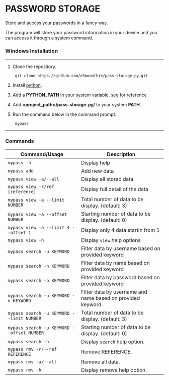 # PASSWORD STORAGE

Store and access your passwords in a fancy way.

The program will store your password information in your device and you can access it through a system command.

### Windows Installation
***
1. Clone the repository.

        git clone https://github.com/eSmooothie/pass-storage-py.git

2. Install [python](https://www.python.org/downloads/).
3. Add a __PYTHON_PATH__ in your system variable. [see for reference](https://stackoverflow.com/questions/3701646/how-to-add-to-the-pythonpath-in-windows-so-it-finds-my-modules-packages) 

4. Add __**\<project_path\>/pass-storage-py/**__ to your system __**PATH**__.
5. Run the command below in the command prompt.

        mypass
***

### Commands

<table style='width:100%;'>
        <thead>
                <tr>
                        <th>Command/Usage</th>
                        <th>Description</th>
                </tr>
        </thead>
        <tbody>
                <tr>
                        <td><code>mypass -h</code></td>
                        <td>Display help</td>
                </tr>
                <tr>
                        <td><code>mypass add</code></td>
                        <td>Add new data</td>
                </tr>
                <tr>
                        <td><code>mypass view -a/--all</code></td>
                        <td>Display all stored data</td>
                </tr>
                <tr>
                        <td><code>mypass view -r/ref [reference]</code></td>
                        <td>Display full detail of the data</td>
                </tr>
                <tr>
                        <td><code>mypass view -a --limit NUMBER</code></td>
                        <td>Total number of data to be display. (default: 3)</td>
                </tr>
                <tr>
                        <td><code>mypass view -a --offset NUMBER</code></td>
                        <td>Starting number of data to be display. (default: 0)</td>
                </tr>
                <tr>
                        <td><code>mypass view -a --limit 4 --offset 1</code></td>
                        <td>Display only 4 data startin from 1</td>
                </tr>
                <tr>
                        <td><code>mypass view -h</code></td>
                        <td>Display <code>view</code> help options</td>
                </tr>
                <tr>
                        <td><code>mypass search -u KEYWORD</code></td>
                        <td>Filter data by username based on provided keyword</td>
                </tr>
                <tr>
                        <td><code>mypass search -n KEYWORD</code></td>
                        <td>Filter data by name based on provided keyword</td>
                </tr>
                <tr>
                        <td><code>mypass search -p KEYWORD</code></td>
                        <td>Filter data by password based on provided keyword</td>
                </tr>
                <tr>
                        <td><code>mypass search -u KEYWORD -n KEYWORD</code></td>
                        <td>Filter data by username and name based on provided keyword</td>
                </tr>
                <tr>
                        <td><code>mypass search -u KEYWORD --limit NUMBER</code></td>
                        <td>Total number of data to be display. (default: 3)</td>
                </tr>
                <tr>
                        <td><code>mypass search -u KEYWORD --offset NUMBER</code></td>
                        <td>Starting number of data to be display. (default: 0)</td>
                </tr>
                <tr>
                        <td><code>mypass search -h</code></td>
                        <td>Display <code>search</code> help option.</td>
                </tr>
                <tr>
                        <td><code>mypass rmv -r/--ref REFERENCE</code></td>
                        <td>Remove REFERENCE.</td>
                </tr>
                <tr>
                        <td><code>mypass rmv -a/--all</code></td>
                        <td>Remove all data.</td>
                </tr>
                <tr>
                        <td><code>mypass rmv -h</code></td>
                        <td>Display remove help option.</td>
                </tr>
        </tbody>
</table>
